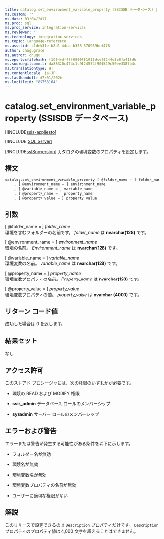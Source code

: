 ```yaml
---
title: catalog.set_environment_variable_property (SSISDB データベース) | Microsoft Docs
ms.custom: ''
ms.date: 03/04/2017
ms.prod: sql
ms.prod_service: integration-services
ms.reviewer: ''
ms.technology: integration-services
ms.topic: language-reference
ms.assetid: c1deb31e-b8d1-44ca-b355-570959bc6478
author: chugugrace
ms.author: chugu
ms.openlocfilehash: f1984edf4ff6800f51018dcd88244e3b8fa41fdb
ms.sourcegitcommit: da88320c474c1c9124574f90d549c50ee3387b4c
ms.translationtype: HT
ms.contentlocale: ja-JP
ms.lasthandoff: 07/01/2020
ms.locfileid: "85758164"
---
```

# <a name="catalogset_environment_variable_property-ssisdb-database"></a>catalog.set_environment_variable_property (SSISDB データベース)

[!INCLUDE[ssis-appliesto](../../includes/ssis-appliesto-ssvrpluslinux-asdb-asdw-xxx.md)]


[!INCLUDE [SQL Server](../../includes/applies-to-version/sqlserver.md)]

  [!INCLUDE[ssISnoversion](../../includes/ssisnoversion-md.md)] カタログの環境変数のプロパティを設定します。  
  
## <a name="syntax"></a>構文  
  
```sql  
catalog.set_environment_variable_property [ @folder_name = ] folder_name  
    , [ @environment_name = ] environment_name  
    , [ @variable_name = ] variable_name  
    , [ @property_name = ] property_name  
    , [ @property_value = ] property_value  
```  
  
## <a name="arguments"></a>引数  
 [ @folder_name = ] *folder_name*  
 環境を含むフォルダーの名前です。 *folder_name* は **nvarchar(128)** です。  
  
 [ @environment_name = ] *environment_name*  
 環境の名前。 *Environment_name* は **nvarchar(128)** です。  
  
 [ @variable_name = ] *variable_name*  
 環境変数の名前。 *variable_name* は **nvarchar(128)** です。  
  
 [ @property_name = ] *property_name*  
 環境変数プロパティの名前。 *Property_name* は **nvarchar(128)** です。  
  
 [ @property_value = ] *property_value*  
 環境変数プロパティの値。 *property_value* は **nvarchar (4000)** です。  
  
## <a name="return-code-value"></a>リターン コード値  
 成功した場合は 0 を返します。  
  
## <a name="result-sets"></a>結果セット  
 なし  
  
## <a name="permissions"></a>アクセス許可  
 このストアド プロシージャには、次の権限のいずれかが必要です。  
  
-   環境の READ および MODIFY 権限  
  
-   **ssis_admin** データベース ロールのメンバーシップ  
  
-   **sysadmin** サーバー ロールのメンバーシップ  
  
## <a name="errors-and-warnings"></a>エラーおよび警告  
 エラーまたは警告が発生する可能性がある条件を以下に示します。  
  
-   フォルダー名が無効  
  
-   環境名が無効  
  
-   環境変数名が無効  
  
-   環境変数プロパティの名前が無効  
  
-   ユーザーに適切な権限がない  
  
## <a name="remarks"></a>解説  
 このリリースで設定できるのは `Description` プロパティだけです。 `Description` プロパティのプロパティ値は 4,000 文字を超えることはできません。  
  
  
